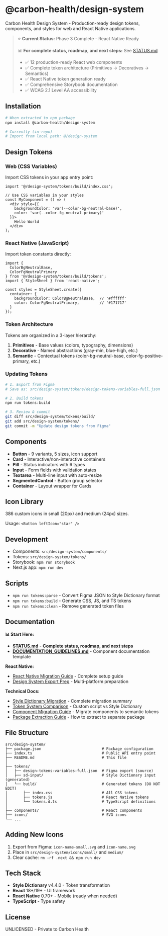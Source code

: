 # @carbon-health/design-system

Carbon Health Design System - Production-ready design tokens, components, and styles for web and React Native applications.

> ⭐ **Current Status:** Phase 3 Complete - React Native Ready
>
> 📊 **For complete status, roadmap, and next steps:** See [STATUS.md](./STATUS.md)
>
> - ✅ 12 production-ready React web components
> - ✅ Complete token architecture (Primitives → Decoratives → Semantics)
> - ✅ React Native token generation ready
> - ✅ Comprehensive Storybook documentation
> - ✅ WCAG 2.1 Level AA accessibility

## Installation

```bash
# When extracted to npm package
npm install @carbon-health/design-system

# Currently (in-repo)
# Import from local path: @/design-system
```

## Design Tokens

### Web (CSS Variables)

Import CSS tokens in your app entry point:

```tsx
import '@/design-system/tokens/build/index.css';

// Use CSS variables in your styles
const MyComponent = () => (
  <div style={{
    backgroundColor: 'var(--color-bg-neutral-base)',
    color: 'var(--color-fg-neutral-primary)'
  }}>
    Hello World
  </div>
);
```

### React Native (JavaScript)

Import token constants directly:

```tsx
import {
  ColorBgNeutralBase,
  ColorFgNeutralPrimary
} from '@/design-system/tokens/build/tokens';
import { StyleSheet } from 'react-native';

const styles = StyleSheet.create({
  container: {
    backgroundColor: ColorBgNeutralBase,  // '#ffffff'
    color: ColorFgNeutralPrimary,         // '#171717'
  }
});
```

### Token Architecture

Tokens are organized in a 3-layer hierarchy:

1. **Primitives** - Base values (colors, typography, dimensions)
2. **Decorative** - Named abstractions (gray-min, blue-high, etc.)
3. **Semantic** - Contextual tokens (color-bg-neutral-base, color-fg-positive-primary, etc.)

### Updating Tokens

```bash
# 1. Export from Figma
# Save as: src/design-system/tokens/design-tokens-variables-full.json

# 2. Build tokens
npm run tokens:build

# 3. Review & commit
git diff src/design-system/tokens/build/
git add src/design-system/tokens/
git commit -m "Update design tokens from Figma"
```

## Components

- **Button** - 9 variants, 5 sizes, icon support
- **Card** - Interactive/non-interactive containers
- **Pill** - Status indicators with 6 types
- **Input** - Form fields with validation states
- **Textarea** - Multi-line input with auto-resize
- **SegmentedControl** - Button group selector
- **Container** - Layout wrapper for Cards

## Icon Library

386 custom icons in small (20px) and medium (24px) sizes.

Usage: `<Button leftIcon="star" />`

## Development

- Components: `src/design-system/components/`
- Tokens: `src/design-system/tokens/`
- Storybook: `npm run storybook`
- Next.js app: `npm run dev`

## Scripts

- `npm run tokens:parse` - Convert Figma JSON to Style Dictionary format
- `npm run tokens:build` - Generate CSS, JS, and TS tokens
- `npm run tokens:clean` - Remove generated token files

## Documentation

**📊 Start Here:**
- **[STATUS.md](./STATUS.md)** - **Complete status, roadmap, and next steps**
- **[DOCUMENTATION_GUIDELINES.md](./DOCUMENTATION_GUIDELINES.md)** - Component documentation template

**React Native:**
- [React Native Migration Guide](../../docs/REACT-NATIVE-MIGRATION-GUIDE.md) - Complete setup guide
- [Design System Export Prep](../../docs/DESIGN-SYSTEM-EXPORT-PREP.md) - Multi-platform preparation

**Technical Docs:**
- [Style Dictionary Migration](../../docs/STYLE-DICTIONARY-MIGRATION.md) - Complete migration summary
- [Token System Comparison](../../docs/TOKEN-SYSTEM-COMPARISON.md) - Custom script vs Style Dictionary
- [Component Migration Guide](../../docs/COMPONENT-MIGRATION-GUIDE.md) - Migrate components to semantic tokens
- [Package Extraction Guide](../../docs/PACKAGE-EXTRACTION-GUIDE.md) - How to extract to separate package

## File Structure

```
src/design-system/
├── package.json                           # Package configuration
├── index.ts                               # Public API entry point
├── README.md                              # This file
│
├── tokens/
│   ├── design-tokens-variables-full.json  # Figma export (source)
│   ├── sd-input/                          # Style Dictionary input (generated)
│   └── build/                             # Generated tokens (DO NOT EDIT)
│       ├── index.css                      # All CSS tokens
│       ├── tokens.js                      # React Native tokens
│       └── tokens.d.ts                    # TypeScript definitions
│
├── components/                            # React components
├── icons/                                 # SVG icons
└── ...
```

## Adding New Icons

1. Export from Figma: `icon-name-small.svg` and `icon-name.svg`
2. Place in `src/design-system/icons/small/` and `medium/`
3. Clear cache: `rm -rf .next && npm run dev`

## Tech Stack

- **Style Dictionary** v4.4.0 - Token transformation
- **React** 18+/19+ - UI framework
- **React Native** 0.70+ - Mobile (ready when needed)
- **TypeScript** - Type safety

## License

UNLICENSED - Private to Carbon Health
